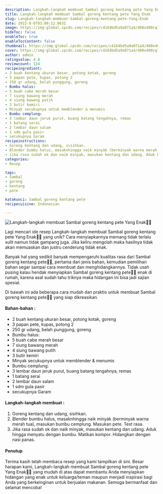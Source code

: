 ```yaml
---
description: Langkah-langkah membuat Sambal goreng kentang pete Yang Enak"
title: Langkah-langkah membuat Sambal goreng kentang pete Yang Enak
slug: Langkah-langkah-membuat-Sambal-goreng-kentang-pete-Yang-Enak
date: 2022-8-6T03:09:12.063Z
image: https://img-global.cpcdn.com/recipes/c4164bd5a9a071a4/400x400cq70/photo.jpg
hideToc: false
enableToc: true
enableTocContent: false
thumbnail: https://img-global.cpcdn.com/recipes/c4164bd5a9a071a4/400x400cq70/photo.jpg
cover: https://img-global.cpcdn.com/recipes/c4164bd5a9a071a4/400x400cq70/photo.jpg
author: admin
ratingvalue: 4.8
reviewcount: 124
recipeingredient:
- 2 buah kentang ukuran besar, potong kotak, goreng
- 3 papan pete, kupas, potong 2
- 250 gr udang, belah punggung, goreng
- Bumbu halus:
- 5 buah cabe merah besar
- 7 siung bawang merah
- 4 siung bawang putih
- 3 butir kemiri
- Minyak secukupnya untuk memblender & menumis
- Bumbu cemplung:
- 3 lembar daun jeruk purut, buang batang tengahnya, remas
- 1 batang serai
- 2 lembar daun salam
- 1 sdm gula pasir
- secukupnya Garam
recipeinstructions:
- Goreng kentang dan udang, sisihkan.
- Blender bumbu halus, masaknhingga naik minyàk (berminyak warna merah tua), masukan bumbu cemplung. Masukan pete. Test rasa.
- Jika rasa sudah ok dan naik minyak, masukan kentang dan udang. Aduk hingga menyatu dengan bumbu. Matikan kompor. Hidangkan dengan nasi panas.
categories:
- Resep

tags:
- Sambal
- goreng
- kentang
- pete

katakunci: Sambal goreng kentang pete
recipecuisine: Indonesian

---
```


![Langkah-langkah membuat Sambal goreng kentang pete Yang Enak👩‍🍳](https://img-global.cpcdn.com/recipes/c4164bd5a9a071a4/400x400cq70/photo.jpg)

Lagi mencari ide resep Langkah-langkah membuat Sambal goreng kentang pete Yang Enak👩‍🍳 yang unik? Cara menyiapkannya memang tidak terlalu sulit namun tidak gampang juga. Jika keliru mengolah maka hasilnya tidak akan memuaskan dan justru cenderung tidak enak.

Banyak hal yang sedikit banyak mempengaruhi kualitas rasa dari Sambal goreng kentang pete👩‍🍳, pertama dari jenis bahan, kemudian pemilihan bahan segar sampai cara membuat dan menghidangkannya. Tidak usah pusing kalau hendak menyiapkan Sambal goreng kentang pete👩‍🍳 enak di rumah, karena asal sudah tahu triknya maka hidangan ini bisa jadi sajian spesial.

Di bawah ini ada beberapa cara mudah dan praktis untuk membuat Sambal goreng kentang pete👩‍🍳 yang siap dikreasikan.

<!--inarticleads1-->

#### Bahan-bahan :

- 2 buah kentang ukuran besar, potong kotak, goreng
- 3 papan pete, kupas, potong 2
- 250 gr udang, belah punggung, goreng
- Bumbu halus:
- 5 buah cabe merah besar
- 7 siung bawang merah
- 4 siung bawang putih
- 3 butir kemiri
- Minyak secukupnya untuk memblender & menumis
- Bumbu cemplung:
- 3 lembar daun jeruk purut, buang batang tengahnya, remas
- 1 batang serai
- 2 lembar daun salam
- 1 sdm gula pasir
- secukupnya Garam

<!--inarticleads2-->

#### Langkah-langkah membuat :

1. Goreng kentang dan udang, sisihkan.
1. Blender bumbu halus, masaknhingga naik minyàk (berminyak warna merah tua), masukan bumbu cemplung. Masukan pete. Test rasa.
1. Jika rasa sudah ok dan naik minyak, masukan kentang dan udang. Aduk hingga menyatu dengan bumbu. Matikan kompor. Hidangkan dengan nasi panas.

#### Penutup

Terima kasih telah membaca resep yang kami tampilkan di sini. Besar harapan kami, Langkah-langkah membuat Sambal goreng kentang pete Yang Enak👩‍🍳 yang mudah di atas dapat membantu Anda menyiapkan hidangan yang enak untuk keluarga/teman maupun menjadi inspirasi bagi Anda yang berkeinginan untuk berjualan makanan. Semoga bermanfaat dan selamat mencoba!